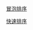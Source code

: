 [冒泡排序](../../questions/47.%E7%94%A8%E5%86%92%E6%B3%A1%E6%8E%92%E5%BA%8F%E6%B3%95%E6%8E%92%E5%BA%8F.md)

[快速排序](../../questions/49.%E7%94%A8%E5%BF%AB%E9%80%9F%E6%8E%92%E5%BA%8F%E6%B3%95%E6%8E%92%E5%BA%8F.md)
